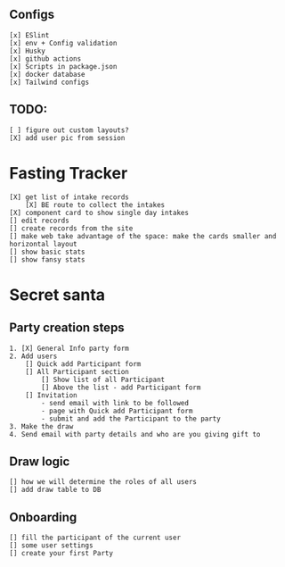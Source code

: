 ## Configs

    [x] ESlint
    [x] env + Config validation
    [x] Husky
    [x] github actions
    [x] Scripts in package.json
    [x] docker database
    [x] Tailwind configs

## TODO:

    [ ] figure out custom layouts?
    [X] add user pic from session

# Fasting Tracker

    [X] get list of intake records
        [X] BE route to collect the intakes
    [X] component card to show single day intakes
    [] edit records
    [] create records from the site
    [] make web take advantage of the space: make the cards smaller and horizontal layout
    [] show basic stats
    [] show fansy stats

# Secret santa

## Party creation steps

    1. [X] General Info party form
    2. Add users
        [] Quick add Participant form
        [] All Participant section
            [] Show list of all Participant
            [] Above the list - add Participant form
        [] Invitation
            - send email with link to be followed
            - page with Quick add Participant form
            - submit and add the Participant to the party
    3. Make the draw
    4. Send email with party details and who are you giving gift to

## Draw logic

    [] how we will determine the roles of all users
    [] add draw table to DB

## Onboarding

    [] fill the participant of the current user
    [] some user settings
    [] create your first Party

